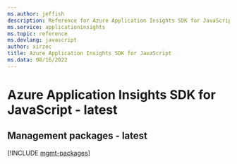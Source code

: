 ```yaml
---
ms.author: jeffish
description: Reference for Azure Application Insights SDK for JavaScript
ms.service: applicationinsights
ms.topic: reference
ms.devlang: javascript
author: xirzec
title: Azure Application Insights SDK for JavaScript
ms.data: 08/16/2022
---
```

# Azure Application Insights SDK for JavaScript - latest

## Management packages - latest
[!INCLUDE [mgmt-packages](application-insights-mgmt-index.md)]